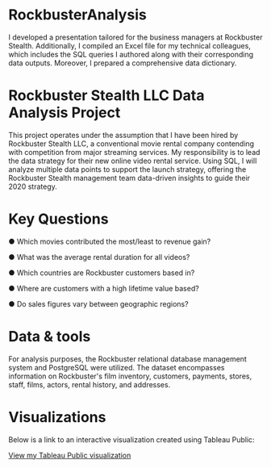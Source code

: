 # RockbusterAnalysis
I developed a presentation tailored for the business managers at Rockbuster Stealth. Additionally, I compiled an Excel file for my technical colleagues, which includes the SQL queries I authored along with their corresponding data outputs. Moreover, I prepared a comprehensive data dictionary.

# Rockbuster Stealth LLC Data Analysis Project
This project operates under the assumption that I have been hired by Rockbuster Stealth LLC, a conventional movie rental company contending with competition from major streaming services. My responsibility is to lead the data strategy for their new online video rental service. Using SQL, I will analyze multiple data points to support the launch strategy, offering the Rockbuster Stealth management team data-driven insights to guide their 2020 strategy.

# Key Questions 

● Which movies contributed the most/least to revenue gain?

● What was the average rental duration for all videos?

● Which countries are Rockbuster customers based in?

● Where are customers with a high lifetime value based?

● Do sales figures vary between geographic regions?

# Data & tools 
For analysis purposes, the Rockbuster relational database management system and PostgreSQL were utilized. The dataset encompasses information on Rockbuster's film inventory, customers, payments, stores, staff, films, actors, rental history, and addresses.

# Visualizations
Below is a link to an interactive visualization created using Tableau Public:

[View my Tableau Public visualization](https://public.tableau.com/app/profile/juan.carlos.coronado.orrego/viz/RockbusterRevenueandCustomerbyCountry/Dashboard1?publish=yes)

